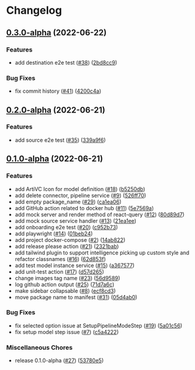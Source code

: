 # Changelog

## [0.3.0-alpha](https://github.com/instill-ai/console/compare/v0.2.0-alpha...v0.3.0-alpha) (2022-06-22)


### Features

* add destination e2e test ([#38](https://github.com/instill-ai/console/issues/38)) ([2bd8cc9](https://github.com/instill-ai/console/commit/2bd8cc9b38d52717beaf165fa602e31d04f24dfd))


### Bug Fixes

* fix commit history ([#41](https://github.com/instill-ai/console/issues/41)) ([4200c4a](https://github.com/instill-ai/console/commit/4200c4a40c9d9a6d950df0308b7183b4c9049cbe))

## [0.2.0-alpha](https://github.com/instill-ai/console/compare/v0.1.0-alpha...v0.2.0-alpha) (2022-06-21)


### Features

* add source e2e test ([#35](https://github.com/instill-ai/console/issues/35)) ([339a9f6](https://github.com/instill-ai/console/commit/339a9f65b3731d92faccea20999d40e2aea47c35))

## [0.1.0-alpha](https://github.com/instill-ai/console/compare/v0.1.0-alpha...v0.1.0-alpha) (2022-06-21)


### Features

* add ArtiVC Icon for model definition ([#18](https://github.com/instill-ai/console/issues/18)) ([b5250db](https://github.com/instill-ai/console/commit/b5250db5bbb2cabe68865d39abe9f8c3642e352b))
* add delete connector, pipeline service ([#9](https://github.com/instill-ai/console/issues/9)) ([526ff70](https://github.com/instill-ai/console/commit/526ff70aa8b1bd8904bb25635480b663ae4c1674))
* add empty package_name ([#29](https://github.com/instill-ai/console/issues/29)) ([ca1ea06](https://github.com/instill-ai/console/commit/ca1ea06e6d28cdf0015f71b3613422749da1a936))
* add GitHub action related to docker hub ([#11](https://github.com/instill-ai/console/issues/11)) ([5e7569a](https://github.com/instill-ai/console/commit/5e7569a1e92bd911976404fdbbfec0d125685cb9))
* add mock server and render method of react-query ([#12](https://github.com/instill-ai/console/issues/12)) ([80d89d7](https://github.com/instill-ai/console/commit/80d89d7020e7e0181df2731b85cbcd64c6fe6763))
* add mock source service handler ([#13](https://github.com/instill-ai/console/issues/13)) ([21ea1ee](https://github.com/instill-ai/console/commit/21ea1ee7fb59d72892f0a619f624a339b44073b7))
* add onboarding e2e test ([#20](https://github.com/instill-ai/console/issues/20)) ([c952b73](https://github.com/instill-ai/console/commit/c952b73e5d1547fa7e19b2379f07306172795b17))
* add playwright ([#14](https://github.com/instill-ai/console/issues/14)) ([01beb24](https://github.com/instill-ai/console/commit/01beb248b9edb5fa2ca6ba9941721f47cba382d2))
* add project docker-compose ([#2](https://github.com/instill-ai/console/issues/2)) ([14ab822](https://github.com/instill-ai/console/commit/14ab8227c3e42f30dbd034e286117009e588d2d4))
* add release please action ([#21](https://github.com/instill-ai/console/issues/21)) ([2321bab](https://github.com/instill-ai/console/commit/2321babbfcb8a78caf83228434e22966a8a7cdf4))
* add tailwind plugin to support intelligence picking up custom style and refactor classnames ([#16](https://github.com/instill-ai/console/issues/16)) ([62d853f](https://github.com/instill-ai/console/commit/62d853fc19abbed6dcc06d831bc665212d495812))
* add test model instance service ([#15](https://github.com/instill-ai/console/issues/15)) ([a367577](https://github.com/instill-ai/console/commit/a367577748ce0a032100a233b90c088e00824315))
* add unit-test action ([#17](https://github.com/instill-ai/console/issues/17)) ([d57d265](https://github.com/instill-ai/console/commit/d57d2651a450c3d712a95c9d2c6464ee204bba30))
* change images tag name ([#23](https://github.com/instill-ai/console/issues/23)) ([56d9589](https://github.com/instill-ai/console/commit/56d95890d7c7df28d2dbd8e5de1406df42dd2625))
* log github action output ([#25](https://github.com/instill-ai/console/issues/25)) ([71d7a6c](https://github.com/instill-ai/console/commit/71d7a6cbbd88ba7ea3841668d2e01dd048f9d71f))
* make sidebar collapsable ([#8](https://github.com/instill-ai/console/issues/8)) ([ecf8cd3](https://github.com/instill-ai/console/commit/ecf8cd3f14d507cf0ee4c0904f732f69b0401213))
* move package name to manifest ([#31](https://github.com/instill-ai/console/issues/31)) ([05d4ab0](https://github.com/instill-ai/console/commit/05d4ab056eb14700db9b1ea10d19f2d31b8b8be3))


### Bug Fixes

* fix selected option issue at SetupPipelineModeStep ([#19](https://github.com/instill-ai/console/issues/19)) ([5a01c56](https://github.com/instill-ai/console/commit/5a01c562f8ea786e099f9941e3e4b317503ce9b5))
* fix setup model step issue ([#7](https://github.com/instill-ai/console/issues/7)) ([c5a4222](https://github.com/instill-ai/console/commit/c5a42221640b0f767df8bd26c8921e34719970a3))


### Miscellaneous Chores

* release 0.1.0-alpha ([#27](https://github.com/instill-ai/console/issues/27)) ([53780e5](https://github.com/instill-ai/console/commit/53780e5c3051ab67ded9e5327e37229e4bb4a584))
